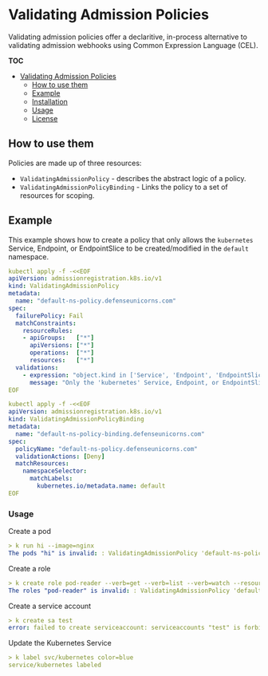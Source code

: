 # Validating Admission Policies

Validating admission policies offer a declaritive, in-process alternative to validating admission webhooks using Common Expression Language (CEL).

**TOC**
- [Validating Admission Policies](#validating-admission-policies)
  - [How to use them](#how-to-use-them)
  - [Example](#example)
  - [Installation](#installation)
  - [Usage](#usage)
  - [License](#license)

## How to use them

Policies are made up of three resources:
- `ValidatingAdmissionPolicy` - describes the abstract logic of a policy.
- `ValidatingAdmissionPolicyBinding` - Links the policy to a set of resources for scoping.

## Example

This example shows how to create a policy that only allows the `kubernetes` Service, Endpoint, or EndpointSlice to be created/modified in the `default` namespace.

```yaml
kubectl apply -f -<<EOF
apiVersion: admissionregistration.k8s.io/v1
kind: ValidatingAdmissionPolicy
metadata:
  name: "default-ns-policy.defenseunicorns.com"
spec:
  failurePolicy: Fail
  matchConstraints:
    resourceRules:
    - apiGroups:   ["*"]
      apiVersions: ["*"]
      operations:  ["*"]
      resources:   ["*"]
  validations:
    - expression: "object.kind in ['Service', 'Endpoint', 'EndpointSlice'] && object.metadata.name == 'kubernetes'"
      message: "Only the 'kubernetes' Service, Endpoint, or EndpointSlice is allowed. All other changes are denied."
EOF
```

```yaml
kubectl apply -f -<<EOF
apiVersion: admissionregistration.k8s.io/v1
kind: ValidatingAdmissionPolicyBinding
metadata:
  name: "default-ns-policy-binding.defenseunicorns.com"
spec:
  policyName: "default-ns-policy.defenseunicorns.com"
  validationActions: [Deny]
  matchResources:
    namespaceSelector:
      matchLabels:
        kubernetes.io/metadata.name: default
EOF
```

### Usage

Create a pod

```yaml
> k run hi --image=nginx
The pods "hi" is invalid: : ValidatingAdmissionPolicy 'default-ns-policy.defenseunicorns.com' with binding 'default-ns-policy-binding.defenseunicorns.com' denied request: Only the 'kubernetes' Service, Endpoint, or EndpointSlice is allowed. All other changes are denied.
```

Create a role

```yaml
> k create role pod-reader --verb=get --verb=list --verb=watch --resource=pods 
The roles "pod-reader" is invalid: : ValidatingAdmissionPolicy 'default-ns-policy.defenseunicorns.com' with binding 'default-ns-policy-binding.defenseunicorns.com' denied request: Only the 'kubernetes' Service, Endpoint, or EndpointSlice is allowed. All other changes are denied.
```

Create a service account

```yaml
> k create sa test
error: failed to create serviceaccount: serviceaccounts "test" is forbidden: ValidatingAdmissionPolicy 'default-ns-policy.defenseunicorns.com' with binding 'default-ns-policy-binding.defenseunicorns.com' denied request: Only the 'kubernetes' Service, Endpoint, or EndpointSlice is allowed. All other changes are denied.
```

Update the Kubernetes Service

```yaml
> k label svc/kubernetes color=blue
service/kubernetes labeled
```
